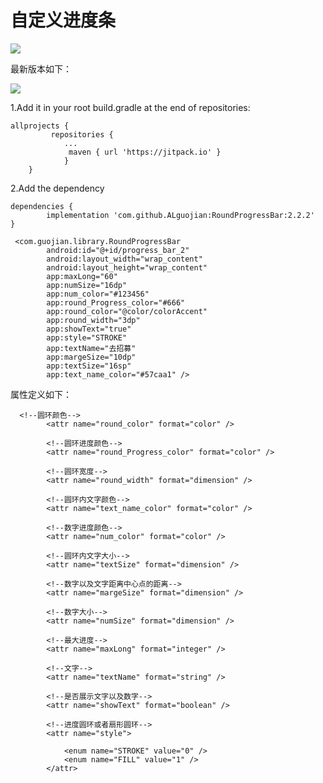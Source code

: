 # 自定义进度条

![](https://ws1.sinaimg.cn/mw690/3d6cbc08gy1ft1a1y65ywj20tb1g3q71.jpg)


最新版本如下：

[![](https://jitpack.io/v/ALguojian/RoundProgressBar.svg)](https://jitpack.io/#ALguojian/RoundProgressBar)

1.Add it in your root build.gradle at the end of repositories:

```
allprojects {
         repositories {
            ...
             maven { url 'https://jitpack.io' }
            }
    }
```
2.Add the dependency

```
dependencies {
        implementation 'com.github.ALguojian:RoundProgressBar:2.2.2'
}
```

```
 <com.guojian.library.RoundProgressBar
        android:id="@+id/progress_bar_2"
        android:layout_width="wrap_content"
        android:layout_height="wrap_content"
        app:maxLong="60"
        app:numSize="16dp"
        app:num_color="#123456"
        app:round_Progress_color="#666"
        app:round_color="@color/colorAccent"
        app:round_width="3dp"
        app:showText="true"
        app:style="STROKE"
        app:textName="去招募"
        app:margeSize="10dp"
        app:textSize="16sp"
        app:text_name_color="#57caa1" />
```

属性定义如下：

```
  <!--圆环颜色-->
        <attr name="round_color" format="color" />

        <!--圆环进度颜色-->
        <attr name="round_Progress_color" format="color" />

        <!--圆环宽度-->
        <attr name="round_width" format="dimension" />

        <!--圆环内文字颜色-->
        <attr name="text_name_color" format="color" />

        <!--数字进度颜色-->
        <attr name="num_color" format="color" />

        <!--圆环内文字大小-->
        <attr name="textSize" format="dimension" />

        <!--数字以及文字距离中心点的距离-->
        <attr name="margeSize" format="dimension" />

        <!--数字大小-->
        <attr name="numSize" format="dimension" />

        <!--最大进度-->
        <attr name="maxLong" format="integer" />

        <!--文字-->
        <attr name="textName" format="string" />

        <!--是否展示文字以及数字-->
        <attr name="showText" format="boolean" />

        <!--进度圆环或者扇形圆环-->
        <attr name="style">

            <enum name="STROKE" value="0" />
            <enum name="FILL" value="1" />
        </attr>
```
